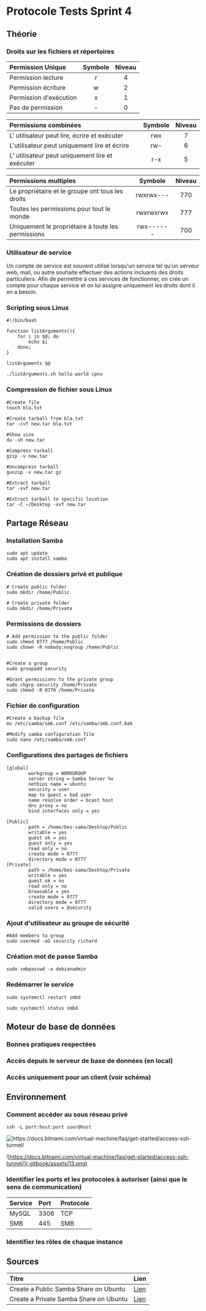 # Protocole Tests Sprint 4

## Théorie

### Droits sur les fichiers et répertoires

| Permission Unique | Symbole | Niveau |
| :--- | :---: | :---: |
| Permission lecture | r | 4 |
| Permission écriture | w | 2 |
| Permission d'exécution | x | 1 |
| Pas de permission | - | 0 |

| Permissions combinées | Symbole | Niveau |
| :--- | :---: | :---: |
| L' utilisateur peut lire, écrire et exécuter | rwx | 7 |
| L'utilisateur peut uniquement lire et écrire | rw- | 6 |
| L' utilisateur peut uniquement lire et exécuter | r-x | 5 |

| Permissions multiples | Symbole | Niveau |
| :--- | :---: | :---: |
| Le propriétaire et le groupe ont tous les droits | rwxrwx--- | 770 |
| Toutes les permissions pour tout le monde | rwxrwxrwx | 777 |
| Uniquement le propriétaire à toute les permissions | rwx------ | 700 |

### Utilisateur de service

Un compte de service est souvent utilisé lorsqu'un service tel qu'un serveur web, mail, ou autre souhaite effectuer des actions incluants des droits particuliers. Afin de permettre à ces services de fonctionner, on crée un compte pour chaque service et on lui assigne uniquement les droits dont il en a besoin.

### Scripting sous Linux

```text
#!/bin/bash

function listArguments(){
    for i in $@; do
        echo $i
    done;
}

listArguments $@

./listArguments.sh hello world cpnv
```

### Compression de fichier sous Linux

```text
#Create file
touch bla.txt

#Create tarball from bla.txt
tar -cvf new.tar bla.txt

#Show size
du -sh new.tar

#Compress tarball
gzip -v new.tar

#Uncompress tarball
gunzip -v new.tar.gz

#Extract tarball
tar -xvf new.tar

#Extract tarball to specific location
tar -C ~/Desktop -xvf new.tar
```

## Partage Réseau

### Installation Samba

```text
sudo apt update
sudo apt install samba
```

### Création de dossiers privé et publique

```text
# Create public folder
sudo mkdir /home/Public

# Create private folder
sudo mkdir /home/Private
```

### Permissions de dossiers

```text
# Add permission to the public folder
sudo chmod 0777 /home/Public
sudo chown -R nobody:nogroup /home/Public


#Create a group
sudo groupadd security

#Grant permissions to the private group
sudo chgrp security /home/Private
sudo chmod -R 0770 /home/Private
```

### Fichier de configuration

```text
#Create a backup file
mv /etc/samba/smb.conf /etc/samba/smb.conf.bak

#Modify samba configuration file
sudo nano /etc/samba/smb.conf
```

### Configurations des partages de fichiers

```text
[global]
        workgroup = WORKGROUP
        server string = Samba Server %v
        netbios name = ubuntu
        security = user
        map to guest = bad user
        name resolve order = bcast host
        dns proxy = no
        bind interfaces only = yes

[Public]
        path = /home/bes-sama/Desktop/Public
        writable = yes
        guest ok = yes
        guest only = yes
        read only = no
        create mode = 0777
        directory mode = 0777
[Private]
        path = /home/bes-sama/Desktop/Private
        writable = yes
        guest ok = no
        read only = no
        browsable = yes
        create mode = 0777
        directory mode = 0777
        valid users = @security
```

### Ajout d'utilisateur au groupe de sécurité

```text
#Add members to group
sudo usermod -aG security richard
```

### Création mot de passe Samba

```text
sudo smbpasswd -a debianadmin
```

### Redémarrer le service

```text
sudo systemctl restart smbd

sudo systemctl status smbd
```

## Moteur de base de données

### Bonnes pratiques respectées

### Accès depuis le serveur de base de données \(en local\)

### Accès uniquement pour un client \(voir schéma\)

## Environnement

### Comment accéder au sous réseau privé

```text
ssh -L port:host:port user@host
```

![https://docs.bitnami.com/virtual-machine/faq/get-started/access-ssh-tunnel/ ](.gitbook/assets/12.png)

![https://docs.bitnami.com/virtual-machine/faq/get-started/access-ssh-tunnel/](.gitbook/assets/13.png)

### Identifier les ports et les protocoles à autoriser \(ainsi que le sens de communication\)

| Service | Port | Protocole |
| :--- | :--- | :--- |
| MySQL | 3306 | TCP |
| SMB | 445 | SMB |

### Identifier les rôles de chaque instance

## Sources

| Titre | Lien |
| :--- | :--- |
| Create a Public Samba Share on Ubuntu | [Lien](https://websiteforstudents.com/create-public-samba-share-ubuntu-17-04-17-10/) |
| Create a Private Samba Share on Ubuntu | [Lien](https://websiteforstudents.com/create-private-samba-share-ubuntu-17-04-17-10/) |

